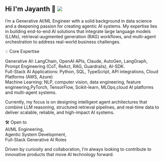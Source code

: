 ## Hi I'm Jayanth 👋 ![](https://komarev.com/ghpvc/?username=wassupjay)
I’m a Generative AI/ML Engineer with a solid background in data science and a deepening passion for creating agentic AI systems. My expertise lies in building end-to-end AI solutions that integrate large language models (LLMs), retrieval-augmented generation (RAG) workflows, and multi-agent orchestration to address real-world business challenges.

💡 Core Expertise

Generative AI: LangChain, OpenAI APIs, Claude, AutoGen, LangGraph, Prompt Engineering (CoT, ReAct, RAG, Guardrails), AI-SDK.  
Full-Stack AI Applications: Python, SQL, TypeScript, API integrations, Cloud Platforms (AWS, Azure)  
Machine Learning: NLP, computer vision, data engineering, feature engineering,PyTorch, TensorFlow, Scikit-learn, MLOps,cloud AI platforms and multi-agent systems.  

Currently, my focus is on designing intelligent agent architectures that combine LLM reasoning, structured retrieval pipelines, and real-time data to deliver scalable, reliable, and high-impact AI systems.

🛠 Open to  
AI/ML Engineering,  
Agentic System Development,  
Full-Stack Generative AI Roles

Driven by curiosity and collaboration, I’m always looking to contribute to innovative products that move AI technology forward.
<!--
**wassupjay/wassupjay** is a ✨ _special_ ✨ repository because its `README.md` (this file) appears on your GitHub profile.

Here are some ideas to get you started:

- 🔭 I’m currently working on ...
- 🌱 I’m currently learning ...
- 👯 I’m looking to collaborate on ...
- 🤔 I’m looking for help with ...
- 💬 Ask me about ...
- 📫 How to reach me: ...
- 😄 Pronouns: ...
- ⚡ Fun fact: ...
-->

